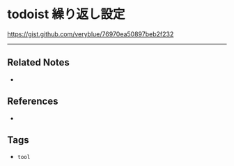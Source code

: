 # todoist 繰り返し設定
https://gist.github.com/veryblue/76970ea50897beb2f232

---
## Related Notes
- 

## References
- 

## Tags
- `tool` 